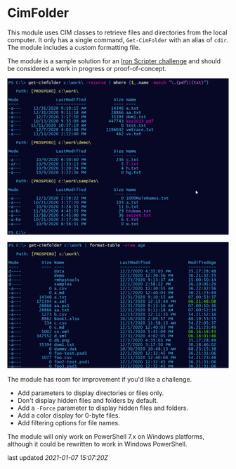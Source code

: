 # CimFolder

This module uses CIM classes to retrieve files and directories from the local computer. It only has a single command, `Get-CimFolder` with an alias of `cdir`. The module includes a custom formatting file.

The module is a sample solution for an [Iron Scripter challenge](https://ironscripter.us/a-cim-ple-powershell-challenge/) and should be considered a work in progress or proof-of-concept.

![Get-CimFolder](images/get-cimfolder.png)

![Age view](images/ageview.png)

The module has room for improvement if you'd like a challenge.

+ Add parameters to display directories or files only.
+ Don't display hidden files and folders by default.
+ Add a `-Force` parameter to display hidden files and folders.
+ Add a color display for 0-byte files.
+ Add filtering options for file names.

The module will only work on PowerShell 7.x on Windows platforms, although it could be rewritten to work in Windows PowerShell.

last updated _2021-01-07 15:07:20Z_
